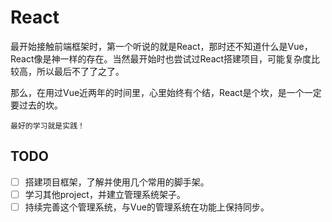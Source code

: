 # React

最开始接触前端框架时，第一个听说的就是React，那时还不知道什么是Vue，React像是神一样的存在。当然最开始时也尝试过React搭建项目，可能复杂度比较高，所以最后不了了之了。

那么，在用过Vue近两年的时间里，心里始终有个结，React是个坎，是一个一定要过去的坎。

    最好的学习就是实践！

## TODO

* [ ] 搭建项目框架，了解并使用几个常用的脚手架。
* [ ] 学习其他project，并建立管理系统架子。
* [ ] 持续完善这个管理系统，与Vue的管理系统在功能上保持同步。
